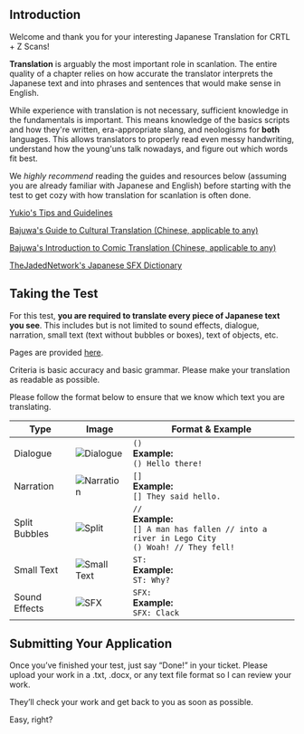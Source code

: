 ## Introduction

Welcome and thank you for your interesting Japanese Translation for CRTL + Z Scans!

**Translation** is arguably the most important role in scanlation. The entire quality of a chapter relies on how accurate the translator interprets the Japanese text and into phrases and sentences that would make sense in English.

While experience with translation is not necessary, sufficient knowledge in the fundamentals is important. This means knowledge of the basics scripts and how they're written, era-appropriate slang, and neologisms for **both** languages. This allows translators to properly read even messy handwriting, understand how the young'uns talk nowadays, and figure out which words fit best.

We *highly recommend* reading the guides and resources below (assuming you are already familiar with Japanese and English) before starting with the test to get cozy with how translation for scanlation is often done.

[Yukio's Tips and Guidelines](https://drive.google.com/open?id=127kL3bXV2QRiEfkD_TNLLikMSXkhm63b)

[Bajuwa's Guide to Cultural Translation (Chinese, applicable to any)](https://docs.google.com/document/d/1d0XMJbR_zkksXqs8UwbFi0583KuBF97A44bA6DBY1bo/edit?tab=t.0)

[Bajuwa's Introduction to Comic Translation (Chinese, applicable to any)](https://docs.google.com/document/d/1bvqLhEO8ipTnIZqHtdBpczpYMwjdfx8RmRq5YhyHZJg/edit?tab=t.0)

[TheJadedNetwork's Japanese SFX Dictionary](https://thejadednetwork.com/sfx/)


## Taking the Test

For this test, **you are required to translate every piece of Japanese text you see**. This includes but is not limited to sound effects, dialogue, narration, small text (text without bubbles or boxes), text of objects, etc.

Pages are provided [here](https://drive.google.com/drive/folders/1KIxxtq_svzHump9hcyzgGhcPtBD481-4?usp=sharing).

Criteria is basic accuracy and basic grammar. Please make your translation as readable as possible.

Please follow the format below to ensure that we know which text you are translating.

| Type            | Image                        | Format & Example                                                                                   |
|-----------------|-----------------------------|----------------------------------------------------------------------------------------------------|
| Dialogue        | ![Dialogue](assets/dialogue.png)      | `()` <br> **Example:**<br> `() Hello there!` |
| Narration       | ![Narration](assets/narration.png)    | `[]` <br> **Example:**<br> `[] They said hello.` |
| Split Bubbles   | ![Split](assets/split.png)            | `//` <br> **Example:**<br> `[] A man has fallen // into a river in Lego City` <br> `() Woah! // They fell!` |
| Small Text      | ![Small Text](assets/st.png)           | `ST:` <br> **Example:**<br> `ST: Why?` |
| Sound Effects   | ![SFX](assets/sfx.png)                | `SFX:` <br> **Example:**<br> `SFX: Clack` |


## Submitting Your Application

Once you’ve finished your test, just say “Done!” in your ticket.
Please upload your work in a .txt, .docx, or any text file format so I can review your work.

They’ll check your work and get back to you as soon as possible.

Easy, right?
